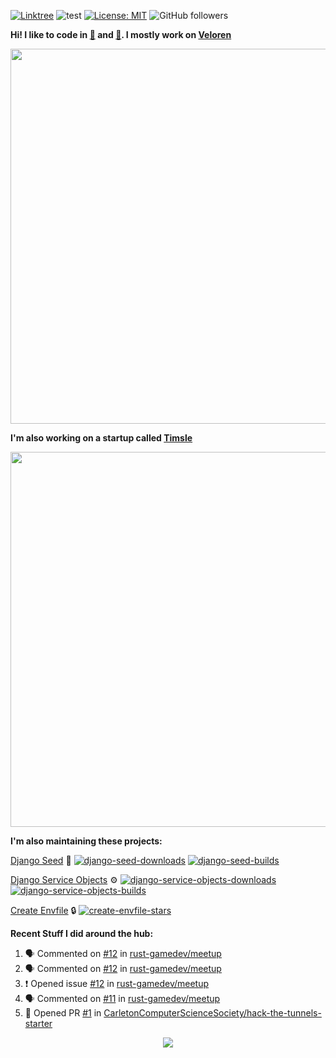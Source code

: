 [![Linktree](https://img.shields.io/badge/linktree-1de9b6?style=for-the-badge&logo=linktree&logoColor=white)](https://linktr.ee/angelonfira)
![test](https://hits.seeyoufarm.com/api/count/incr/badge.svg?url=https://github.com/AngelOnFira)
[![License: MIT](https://img.shields.io/badge/License-MIT-yellow.svg)](https://opensource.org/licenses/MIT)
![GitHub followers](https://img.shields.io/github/followers/angelonfira?style=social)

**Hi! I like to code in [:crab:](https://www.rust-lang.org/) and [:snake:](https://www.python.org/). I mostly work on [Veloren](https://veloren.net)**

<p align="center">
  <img width="600" src="https://media.discordapp.net/attachments/444005079410802699/730566298073038949/rsz_5f0656b6aa176.png">
</p>

**I'm also working on a startup called [Timsle](https://timsle.com)**

<p align="center">
  <img width="600" src="https://media.discordapp.net/attachments/444005079410802699/730566842674053130/rsz_5f0657242abb4.png">
</p>

**I'm also maintaining these projects:**

[Django Seed](https://github.com/Brobin/django-seed)
:seedling:
[![django-seed-downloads](https://pepy.tech/badge/django-seed)](https://pepy.tech/project/django-seed)
[![django-seed-builds](https://github.com/Brobin/django-seed/workflows/Test/badge.svg)](https://github.com/Brobin/django-seed)

[Django Service Objects](https://github.com/mixxorz/django-service-objects)
:gear:
[![django-service-objects-downloads](https://pepy.tech/badge/django-service-objects)](https://pepy.tech/project/django-service-objects)
[![django-service-objects-builds](https://github.com/mixxorz/django-service-objects/actions/workflows/test.yml/badge.svg)](https://github.com/mixxorz/django-service-objects/actions/workflows/test.yml)

[Create Envfile](https://github.com/SpicyPizza/create-envfile)
:lock:
[![create-envfile-stars](https://img.shields.io/github/stars/SpicyPizza/create-envfile?style=social)](https://github.com/SpicyPizza/create-envfile)

**Recent Stuff I did around the hub:**

<!--START_SECTION:activity-->
1. 🗣 Commented on [#12](https://github.com/rust-gamedev/meetup/issues/12#issuecomment-1732351325) in [rust-gamedev/meetup](https://github.com/rust-gamedev/meetup)
2. 🗣 Commented on [#12](https://github.com/rust-gamedev/meetup/issues/12#issuecomment-1732351230) in [rust-gamedev/meetup](https://github.com/rust-gamedev/meetup)
3. ❗ Opened issue [#12](https://github.com/rust-gamedev/meetup/issues/12) in [rust-gamedev/meetup](https://github.com/rust-gamedev/meetup)
4. 🗣 Commented on [#11](https://github.com/rust-gamedev/meetup/issues/11#issuecomment-1730537428) in [rust-gamedev/meetup](https://github.com/rust-gamedev/meetup)
5. 💪 Opened PR [#1](https://github.com/CarletonComputerScienceSociety/hack-the-tunnels-starter/pull/1) in [CarletonComputerScienceSociety/hack-the-tunnels-starter](https://github.com/CarletonComputerScienceSociety/hack-the-tunnels-starter)
<!--END_SECTION:activity-->

<p align="center">
  <img src="https://github-profile-trophy.vercel.app/?username=angelonfira&column=4&theme=nord&margin-w=15&margin-h=15">
</p>
